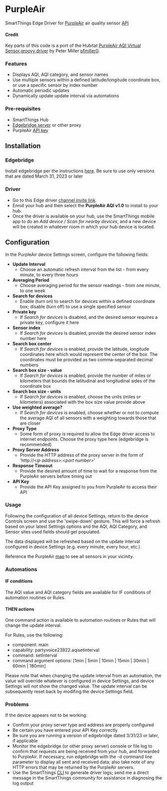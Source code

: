 # PurpleAir
SmartThings Edge Driver for [PurpleAir](https://www2.purpleair.com/) air quality sensor [API](https://api.purpleair.com/#api-welcome)

#### Credit
Key parts of this code is a port of the Hubitat [PurpleAir AQI Virtual Sensor.groovy driver](https://github.com/pfmiller0/Hubitat/blob/main/PurpleAir%20AQI%20Virtual%20Sensor.groovy) by Peter Miller [pfmiller0](https://github.com/pfmiller0).

### Features
* Displays AQI, AQI category, and sensor names
* Use multiple sensors within a defined latitude/longitude coordinate box, or use a specific sensor by index number
* Automatic periodic updates
* Dynamically update update interval via automations

### Pre-requisites
* SmartThings Hub
* [Edgebridge server](https://github.com/toddaustin07/edgebridge) or other proxy
* PurpleAir [API key](https://develop.purpleair.com/keys)

## Installation
### Edgebridge
Install edgebridge per the instructions [here](https://github.com/toddaustin07/edgebridge/blob/main/README.md).  Be sure to use only versions that are dated March 31, 2023 or later
### Driver
* Go to this Edge driver [channel invite link](https://bestow-regional.api.smartthings.com/invite/Q1jP7BqnNNlL).
* Enroll your hub and then select the **PurpleAir AQI v1.0** to install to your hub.
* Once the driver is available on your hub, use the SmartThings mobile app to do an *Add device / Scan for nearby devices*, and a new device will be created in whatever room in which your hub device is located.

## Configuration
In the PurpleAir device Settings screen, configure the following fields:
* **Update Interval**
  * Choose an automatic refresh interval from the list - from every minute, to every three hours
* **Averaging Period**
  * Choose averaging period for the sensor readings - from one minute, to one week
* **Search for devices**
  * Enable (turn on) to search for devices within a defined coordinate box; disable (turn off) to use a single specified sensor
* **Private key**
  * If *Search for devices* is disabled, and the desired sensor requires a private key, configure it here
* **Sensor index**
  * If *Search for devices* is disabled, provide the desired sensor index number here
* **Search box center**
  * If *Search for devices* is enabled, provide the latitude, longitude coordinates here which would represent the center of the box.  The coordinates must be provided as two comma-separated decimal numbers
* **Search box size - value**
  * If *Search for devices* is enabled, provide the number of miles or kilometers that bounds the latitudinal and longitudinal sides of the coordinate box
* **Search box size - units**
  * If *Search for devices* is enabled, choose the units (miles or kilometers) associated with the box size value provide above
* **Use weighted average?**
  * If *Search for devices* is enabled, choose whether or not to compute the average AQI of all sensors with a weighting towards those that are closer
* **Proxy Type**
  * Some form of proxy is required to allow the Edge driver access to internet endpoints.  Choose the proxy type here (edgebridge is recommended)
* **Proxy Server Address**
  * Provide the HTTP address of the proxy server in the form of 'http://\<*ip address*\>:\<*port number*\>'
* **Response Timeout**
  * Provide the desired amount of time to wait for a response from the PurpleAir servers before timing out
* **API Key**
  * Provide the API Key assigned to you from PurpleAir to access their API

### Usage
Following the configuration of all device Settings, return to the device Controls screen and use the 'swipe-down' gesture.  This will force a refresh based on your latest Settings options and the AQI, AQI Category, and Sensor sites used fields should get populated.

The data displayed will be refreshed based on the update interval configured in device Settings (e.g. every minute, every hour, etc.).

Reference the PurpleAir [map](https://map.purpleair.com/?mylocation) to see all sensors in your vicinity.

### Automations
#### IF conditions
The AQI value and AQI category fields are available for IF conditions of automation routines or Rules.  

#### THEN actions
One command action is available to automation routines or Rules that will change the update interval.

For Rules, use the following:
* component:  main
* capability:  partyvoice23922.aqisetinterval
* command:  setInterval
* command argument options: [1min | 5min | 10min | 15min | 30min | 60min | 180min]

Please note that when changing the update interval from an automation, the value will override whatever is configured in device Settings, and device Settings will *not* show the changed value.  The update interval can be subsequently reset back by modifing the device Settings field.

### Problems
If the device appears not to be working:
* Confirm your proxy server type and address are properly configured
* Be certain you have entered your API Key correctly
* Be sure you are running a version of edgebridge dated 3/31/23 or later, if applicable
* Monitor the edgebridge (or other proxy server) console or file log to confirm that requests are being received from your hub, and forwarded to PurpleAir.  If necessary, run edgebridge with the -d command line parameter to display all sent and received data; also take note of any HTTP errors that may be returned by the PurpleAir servers. 
* Use the SmartThings [CLI](https://github.com/SmartThingsCommunity/smartthings-cli) to generate driver logs; send me a direct message in the SmartThings community for assistance in diagnosing the log output
